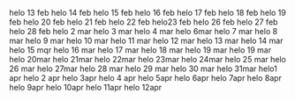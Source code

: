 helo 13 feb
helo 14 feb
helo 15 feb
helo 16 feb
helo 17 feb
helo 18 feb
helo 19 feb
helo 20 feb
helo 21 feb
helo 22 feb
helo23 feb
helo 26 feb
helo 27 feb
helo 28 feb
helo 2 mar
helo 3 mar
helo 4 mar
helo 6mar
helo 7 mar
helo 8 mar
helo 9 mar
helo 10 mar
helo 11 mar
helo 12 mar
helo 13 mar
helo 14 mar
helo 15 mqr
helo 16 mar
helo 17 mar
helo 18 mar
helo 19 mar
helo 19 mar
helo 20mar
helo 21mar
helo 22mar
helo 23mar
helo 24mar
helo 25 mar
helo 26 mar
helo 27mar
helo 28 mar
helo 29 mar
helo 30 mar
helo 31mar
helo1 apr
helo 2 apr
helo 3apr
helo 4 apr
helo 5apr
helo 6apr
helo 7apr
helo 8apr
helo 9apr
helo 10apr
helo 11apr
helo 12apr
